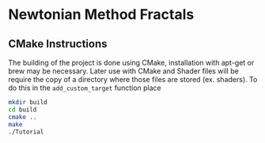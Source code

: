 # Newtonian Method Fractals

## CMake Instructions
The building of the project is done using CMake, installation with apt-get or brew may be necessary. Later use with CMake and Shader files will be require the copy of a directory where those files are stored (ex. shaders). To do this in the ```add_custom_target``` function place   

```bash   
mkdir build   
cd build   
cmake ..   
make   
./Tutorial  
```
